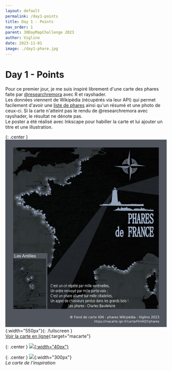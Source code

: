 ```yaml
---
layout: default
permalink: /day1-points
title: Day 1 - Points
nav_order: 1
parent: 30DayMapChallenge 2023
author: Viglino
date: 2023-11-01
image: ./day1-phare.jpg
---
```

# Day 1 - Points

Pour ce premier jour, je me suis inspiré librement d'une carte des phares faite par [@researchremora](https://twitter.com/researchremora/status/1708936472286351694) avec R et rayshader.   
Les données viennent de Wikipédia (récupérés via leur API) qui permet facilement d'avoir une [liste de phares](https://fr.wikipedia.org/wiki/Liste_des_phares_de_France) ainsi qu'un résumé et une photo de ceux-ci. Si la carte n'atteint pas le rendu de @researchremora avec rayshader, le résultat ne dénote pas.   
Le poster a été réalisé avec Inkscape pour habiller la carte et lui ajouter un titre et une illustration.

{: .center }
![](./day1-phare.jpg){:width="550px"}{: .fullscreen }    
[Voir la carte en ligne](https://macarte.ign.fr/carte/FkVAQY/Phares-de-France){:target="macarte"}

{: .center }
[![](https://upload.wikimedia.org/wikipedia/commons/5/5a/X_icon_2.svg){:width="40px"}](https://twitter.com/jmviglino/status/1719600713062350910)

{: .center }
![](https://pbs.twimg.com/media/F7dSDpnXIAA7EAf?format=jpg&name=small){:width="300px"}   
*La carte de l'inspiration*

